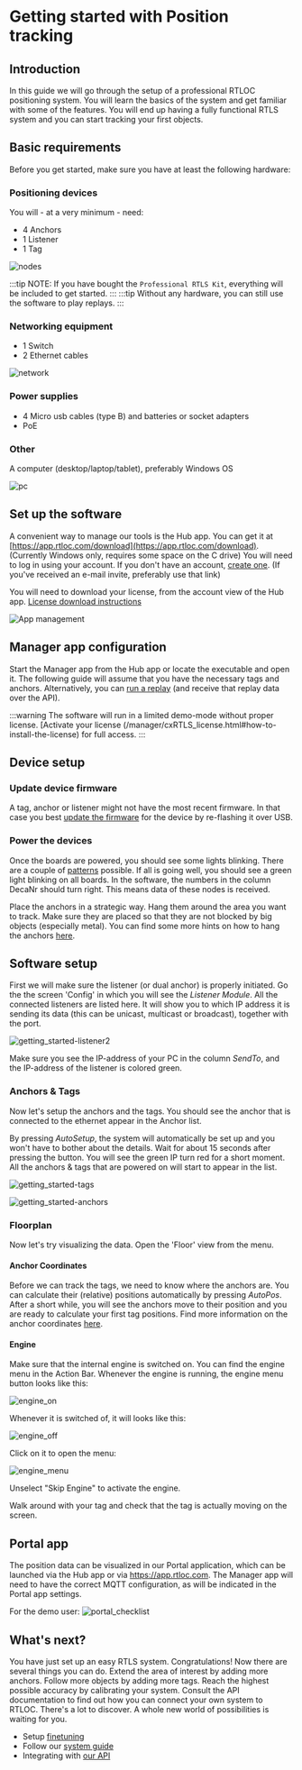 # Getting started with Position tracking

## Introduction

In this guide we will go through the setup of a professional RTLOC positioning system. You will learn the basics of the system and get familiar with some of the features. You will end up having a fully functional RTLS system and you can start tracking your first objects.

## Basic requirements
<!-- You will need a valid **license** for our professional RTLS. -->

Before you get started, make sure you have at least the following hardware:

### Positioning devices

You will - at a very minimum - need:
  - 4 Anchors
  - 1 Listener
  - 1 Tag

![nodes](./img/install_nodes.png)

:::tip 
  NOTE: If you have bought the `Professional RTLS Kit`, everything will be included to get started.
:::
:::tip 
  Without any hardware, you can still use the software to play replays.
:::

### Networking equipment
  - 1 Switch
  - 2 Ethernet cables

![network](./img/install_network.png)

### Power supplies
  - 4 Micro usb cables (type B) and batteries or socket adapters
  - PoE

### Other
A computer (desktop/laptop/tablet), preferably Windows OS

![pc](./img/install_PC.jpeg)

## Set up the software
A convenient way to manage our tools is the Hub app. You can get it at [https://app.rtloc.com/download](https://app.rtloc.com/download). (Currently Windows only, requires some space on the C drive)
You will need to log in using your account. If you don't have an account, [create one](https://app.rtloc.com/register). (If you've received an e-mail invite, preferably use that link)

You will need to download your license, from the account view of the Hub app. [License download instructions](../hub/license.html)

![App management](../hub/img/apps.jpg)


## Manager app configuration
Start the Manager app from the Hub app or locate the executable and open it. The following guide will assume that you have the necessary tags and anchors. Alternatively, you can [run a replay](/manager/using_replays) (and receive that replay data over the API).

:::warning
The software will run in a limited demo-mode without proper license.
[Activate your license (/manager/cxRTLS_license.html#how-to-install-the-license) for full access.
:::

## Device setup

### Update device firmware

A tag, anchor or listener might not have the most recent firmware. In that case you best [update the firmware](/reference/fwupdate) for the device by re-flashing it over USB.

### Power the devices

Once the boards are powered, you should see some lights blinking. There are a couple of [patterns](/reference/leds.html) possible. If all is going well, you should see a green light blinking on all boards. In the software, the numbers in the column DecaNr should turn right. This means data of these nodes is received.


Place the anchors in a strategic way. Hang them around the area you want to track. Make sure they are placed so that they are not blocked by big objects (especially metal). You can find some more hints on how to hang the anchors [here](/positioning/anchor_placement.html).

## Software setup
First we will make sure the listener (or dual anchor) is properly initiated. Go the the screen 'Config' in which you will see the _Listener Module_. All the connected listeners are listed here. It will show you to which IP address it is sending its data (this can be unicast, multicast or broadcast), together with the port.

![getting_started-listener2](./img/getting_started-listener2.png)

Make sure you see the IP-address of your PC in the column _SendTo_, and the IP-address of the listener is colored green.

### Anchors & Tags
Now let's setup the anchors and the tags. You should see the anchor that is connected to the ethernet appear in the Anchor list.

By pressing _AutoSetup_, the system will automatically be set up and you won't have to bother about the details. Wait for about 15 seconds after pressing the button. You will see the green IP turn red for a short moment.
All the anchors & tags that are powered on will start to appear in the list.

![getting_started-tags](./img/getting_started-tags.png)

![getting_started-anchors](./img/getting_started-anchors.png)

### Floorplan
Now let's try visualizing the data. Open the 'Floor' view from the menu. 

#### Anchor Coordinates
Before we can track the tags, we need to know where the anchors are. 
You can calculate their (relative) positions automatically by pressing _AutoPos_. 
After a short while, you will see the anchors move to their position and you are ready to calculate your first tag positions.
Find more information on the anchor coordinates [here](/positioning/anchor_placement.html#calculating-anchor-coordinates).

#### Engine
Make sure that the internal engine is switched on. You can find the engine menu in the Action Bar. Whenever the engine is running, the engine menu button looks like this: 

![engine_on](./img/getting_started_eng_on.png "Engine on")

Whenever it is switched of, it will looks like this: 

![engine_off](./img/getting_started_eng_off.png "Engine off")

Click on it to open the menu:

![engine_menu](./img/getting_started_eng_menu.png "Engine Menu")

Unselect "Skip Engine" to activate the engine.

Walk around with your tag and check that the tag is actually moving on the screen.

## Portal app
The position data can be visualized in our Portal application, which can be launched via the Hub app or via https://app.rtloc.com. 
The Manager app will need to have the correct MQTT configuration, as will be indicated in the Portal app settings. 

For the demo user:
![portal_checklist](./img/portal_pos_checklist.jpg "Configuration checklist")


## What's next?
You have just set up an easy RTLS system. Congratulations! Now there are several things you can do. Extend the area of interest by adding more anchors. Follow more objects by adding more tags. Reach the highest possible accuracy by calibrating your system. Consult the API documentation to find out how you can connect your own system to RTLOC. There's a lot to discover. A whole new world of possibilities is waiting for you.

* Setup [finetuning](/positioning/anchor_placement.html)
* Follow our [system guide](/guide/)
* Integrating with [our API](/api/)
